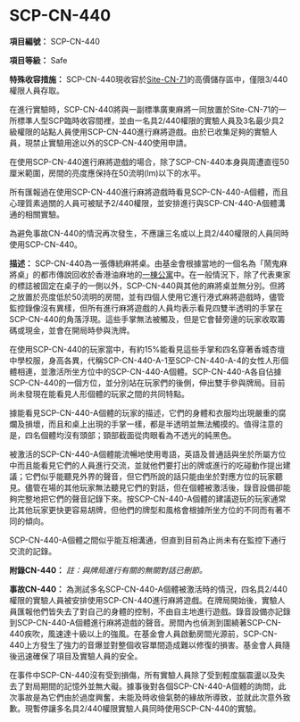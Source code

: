 # SCP-CN-440


**項目編號：** SCP-CN-440

**項目等級：** Safe

**特殊收容措施：** SCP-CN-440現收容於[Site-CN-71](//scp-wiki-cn.wikidot.com/secure-facility-dossier-site-cn-71)的高價儲存區中，僅限3/440權限人員存取。

在進行實驗時，SCP-CN-440將與一副標準廣東麻將一同放置於Site-CN-71的一所標準人型SCP臨時收容間裡，並由一名具2/440權限的實驗人員及3名最少具2級權限的站點人員使用SCP-CN-440進行麻將遊戲。由於已收集足夠的實驗人員，現禁止實驗用途以外的SCP-CN-440使用申請。

在使用SCP-CN-440進行麻將遊戲的場合，除了SCP-CN-440本身與周遭直徑50厘米範圍，房間的亮度應保持在50流明(lm)以下的水平。

所有匯報過在使用SCP-CN-440進行麻將遊戲時看見SCP-CN-440-A個體，而且心理質素過關的人員可被賦予2/440權限，並安排進行與SCP-CN-440-A個體溝通的相關實驗。

為避免事故CN-440的情況再次發生，不應讓三名或以上具2/440權限的人員同時使用SCP-CN-440。

**描述：** SCP-CN-440為一張傳統麻將桌。由基金會根據當地的一個名為「鬧鬼麻將桌」的都市傳說回收於香港油麻地的[一棟公寓](//scp-wiki-cn.wikidot.com/tell-you-tales)中。在一般情況下，除了代表東家的標誌被固定在桌子的一側以外，SCP-CN-440與其他的麻將桌並無分別。但將之放置於亮度低於50流明的房間，並有四個人使用它進行港式麻將遊戲時，儘管監控錄像沒有異樣，但所有進行麻將遊戲的人員均表示看見四雙半透明的手掌在SCP-CN-440的角落浮現。這些手掌無法被觸及，但是它會替旁邊的玩家收取籌碼或現金，並會在開局時參與洗牌。

在使用SCP-CN-440的玩家當中，有約15%能看見這些手掌和四名穿著香城杏壇中學校服，身高各異，代稱SCP-CN-440-A-1至SCP-CN-440-A-4的女性人形個體相連，並激活所坐方位中的SCP-CN-440-A個體。SCP-CN-440-A各自佔據SCP-CN-440的一個方位，並分別站在玩家們的後側，伸出雙手參與牌局。目前尚未發現在能看見人形個體的玩家之間的共同特點。

據能看見SCP-CN-440-A個體的玩家的描述，它們的身體和衣服均出現嚴重的腐爛及損壞，而且和桌上出現的手掌一樣，都是半透明並無法觸摸的。值得注意的是，四名個體均沒有頭部；頸部截面從肉眼看為不透光的純黑色。

被激活的SCP-CN-440-A個體能流暢地使用粵語，英語及普通話與坐於所屬方位中而且能看見它們的人員進行交流，並就他們要打出的牌或進行的吃碰動作提出建議；它們似乎能聽見外界的聲音，但它們所說的話只能由坐於對應方位的玩家聽見。儘管在場的其他玩家無法聽見它們的對話，但在個體被激活後，錄音設備卻能夠完整地把它們的聲音記錄下來。按SCP-CN-440-A個體的建議遊玩的玩家通常比其他玩家更快更容易胡牌，但他們的牌型和風格會根據所坐方位的不同而有著不同的傾向。

SCP-CN-440-A個體之間似乎能互相溝通，但直到目前為止尚未有在監控下通行交流的記錄。

**附錄CN-440：** 
*註：與牌局進行有關的無關對話已刪節。* 






**事故CN-440：** 
為測試多名SCP-CN-440-A個體被激活時的情況，四名具2/440權限的實驗人員被安排使用SCP-CN-440進行麻將遊戲。在牌局開始後，實驗人員匯報他們皆失去了對自己的身體的控制，不由自主地進行遊戲。錄音設備亦記錄到SCP-CN-440-A個體進行麻將遊戲的聲音。房間內也偵測到圍繞著SCP-CN-440疾吹，風速達十級以上的強風。在基金會人員啟動房間光源前，SCP-CN-440上方發生了強力的音爆並對整個收容單間造成難以修復的損害。基金會人員隨後迅速確保了項目及實驗人員的安全。

在事件中SCP-CN-440沒有受到損傷，所有實驗人員除了受到輕度腦震盪以及失去了對局期間的記憶外並無大礙。據事後對各個SCP-CN-440-A個體的詢問，此次事故是為它們由於過度興奮，未能及時收儉氣勢的緣故所導致，並就此次意外致歉。現暫停讓多名具2/440權限實驗人員同時使用SCP-CN-440的實驗。



